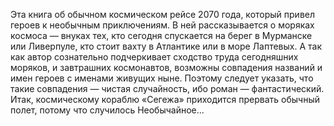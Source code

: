 <!--2017-02-16 19:21:08-->
Эта книга об обычном космическом рейсе 2070 года, который привел героев к необычным приключениям. В ней рассказывается о моряках космоса — внуках тех, кто сегодня спускается на берег в Мурманске или Ливерпуле, кто стоит вахту в Атлантике или в море Лаптевых.
    А так как автор сознательно подчеркивает сходство труда сегодняшних моряков, и завтрашних космонавтов, возможны совпадения названий и имен героев с именами живущих ныне. Поэтому следует указать, что такие совпадения — чистая случайность, ибо роман — фантастический.
    Итак, космическому кораблю «Сегежа» приходится прервать обычный полет, потому что случилось Необычайное...